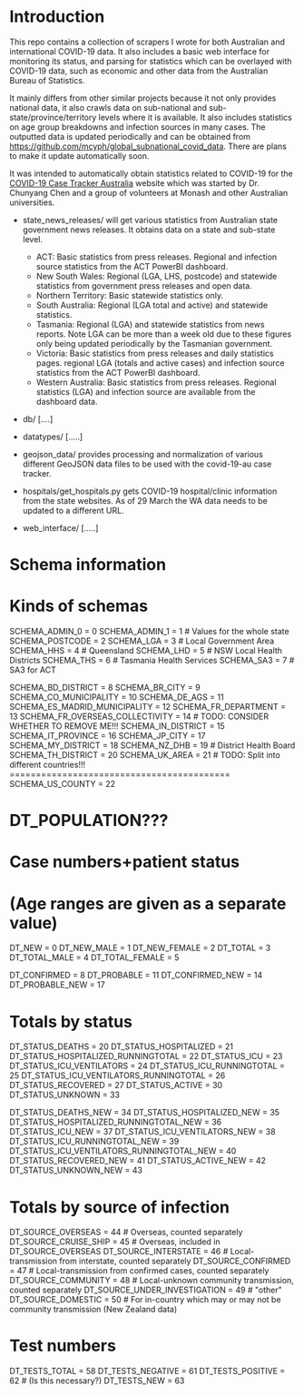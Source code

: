 # Introduction

This repo contains a collection of scrapers I wrote for both Australian and 
international COVID-19 data. It also includes a basic web interface for 
monitoring its status, and parsing for statistics which can be overlayed 
with COVID-19 data, such as economic and other data from the Australian 
Bureau of Statistics.  

It mainly differs from other similar projects because it not only provides national 
data, it also crawls data on sub-national and sub-state/province/territory 
levels where it is available. It also includes statistics on age group breakdowns 
and infection sources in many cases. The outputted data is updated periodically and 
can be obtained from https://github.com/mcyph/global_subnational_covid_data.
There are plans to make it update automatically soon.

It was intended to automatically obtain statistics related to COVID-19 for the 
[COVID-19 Case Tracker Australia](https://covid-19-au.com/) website which was 
started by Dr. Chunyang Chen and a group of volunteers at Monash and other 
Australian universities.

* state_news_releases/ will get various statistics from Australian state government 
  news releases. It obtains data on a state and sub-state level.
  
  * ACT: Basic statistics from press releases. Regional and infection 
         source statistics from the ACT PowerBI dashboard. 
  * New South Wales: Regional (LGA, LHS, postcode) and statewide statistics 
         from government press releases and open data.
  * Northern Territory: Basic statewide statistics only.
  * South Australia: Regional (LGA total and active) and statewide statistics. 
  * Tasmania: Regional (LGA) and statewide statistics from news reports. 
         Note LGA can be more than a week old due to these figures only being 
         updated periodically by the Tasmanian government.
  * Victoria: Basic statistics from press releases and daily statistics pages.
         regional LGA (totals and active cases) and infection 
         source statistics from the ACT PowerBI dashboard. 
  * Western Australia: Basic statistics from press releases. 
         Regional statistics (LGA) and infection source are available 
         from the dashboard data.

* db/ [....]

* datatypes/ [.....]

* geojson_data/ provides processing and normalization of various different 
  GeoJSON data files to be used with the covid-19-au case tracker.

* hospitals/get_hospitals.py gets COVID-19 hospital/clinic information 
  from the state websites. As of 29 March the WA data needs to be updated 
  to a different URL.
  
* web_interface/ [.....]

# Schema information

# Kinds of schemas
SCHEMA_ADMIN_0 = 0
SCHEMA_ADMIN_1 = 1  # Values for the whole state
SCHEMA_POSTCODE = 2
SCHEMA_LGA = 3  # Local Government Area
SCHEMA_HHS = 4  # Queensland
SCHEMA_LHD = 5  # NSW Local Health Districts
SCHEMA_THS = 6  # Tasmania Health Services
SCHEMA_SA3 = 7  # SA3 for ACT

SCHEMA_BD_DISTRICT = 8
SCHEMA_BR_CITY = 9
SCHEMA_CO_MUNICIPALITY = 10
SCHEMA_DE_AGS = 11
SCHEMA_ES_MADRID_MUNICIPALITY = 12
SCHEMA_FR_DEPARTMENT = 13
SCHEMA_FR_OVERSEAS_COLLECTIVITY = 14   # TODO: CONSIDER WHETHER TO REMOVE ME!!!
SCHEMA_IN_DISTRICT = 15
SCHEMA_IT_PROVINCE = 16
SCHEMA_JP_CITY = 17
SCHEMA_MY_DISTRICT = 18
SCHEMA_NZ_DHB = 19  # District Health Board
SCHEMA_TH_DISTRICT = 20
SCHEMA_UK_AREA = 21   # TODO: Split into different countries!!! ==========================================
SCHEMA_US_COUNTY = 22

# DT_POPULATION???

# Case numbers+patient status
# (Age ranges are given as a separate value)
DT_NEW = 0
DT_NEW_MALE = 1
DT_NEW_FEMALE = 2
DT_TOTAL = 3
DT_TOTAL_MALE = 4
DT_TOTAL_FEMALE = 5

DT_CONFIRMED = 8
DT_PROBABLE = 11
DT_CONFIRMED_NEW = 14
DT_PROBABLE_NEW = 17

# Totals by status
DT_STATUS_DEATHS = 20
DT_STATUS_HOSPITALIZED = 21
DT_STATUS_HOSPITALIZED_RUNNINGTOTAL = 22
DT_STATUS_ICU = 23
DT_STATUS_ICU_VENTILATORS = 24
DT_STATUS_ICU_RUNNINGTOTAL = 25
DT_STATUS_ICU_VENTILATORS_RUNNINGTOTAL = 26
DT_STATUS_RECOVERED = 27
DT_STATUS_ACTIVE = 30
DT_STATUS_UNKNOWN = 33

DT_STATUS_DEATHS_NEW = 34
DT_STATUS_HOSPITALIZED_NEW = 35
DT_STATUS_HOSPITALIZED_RUNNINGTOTAL_NEW = 36
DT_STATUS_ICU_NEW = 37
DT_STATUS_ICU_VENTILATORS_NEW = 38
DT_STATUS_ICU_RUNNINGTOTAL_NEW = 39
DT_STATUS_ICU_VENTILATORS_RUNNINGTOTAL_NEW = 40
DT_STATUS_RECOVERED_NEW = 41
DT_STATUS_ACTIVE_NEW = 42
DT_STATUS_UNKNOWN_NEW = 43

# Totals by source of infection
DT_SOURCE_OVERSEAS = 44  # Overseas, counted separately
DT_SOURCE_CRUISE_SHIP = 45  # Overseas, included in DT_SOURCE_OVERSEAS
DT_SOURCE_INTERSTATE = 46  # Local-transmission from interstate, counted separately
DT_SOURCE_CONFIRMED = 47  # Local-transmission from confirmed cases, counted separately
DT_SOURCE_COMMUNITY = 48  # Local-unknown community transmission, counted separately
DT_SOURCE_UNDER_INVESTIGATION = 49  # "other"
DT_SOURCE_DOMESTIC = 50  # For in-country which may or may not be community transmission (New Zealand data)

# Test numbers
DT_TESTS_TOTAL = 58
DT_TESTS_NEGATIVE = 61
DT_TESTS_POSITIVE = 62  # (Is this necessary?)
DT_TESTS_NEW = 63